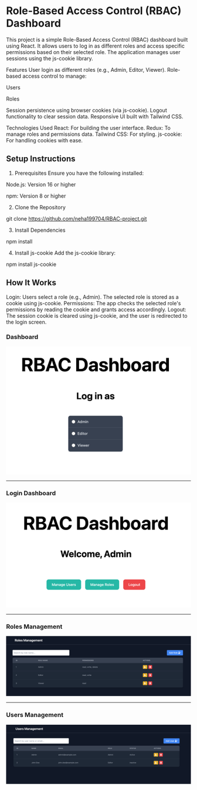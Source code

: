 # Role-Based Access Control (RBAC) Dashboard


This project is a simple Role-Based Access Control (RBAC) dashboard built using React. It allows users to log in as different roles and access specific permissions based on their selected role. The application manages user sessions using the js-cookie library.

Features
User login as different roles (e.g., Admin, Editor, Viewer).
Role-based access control to manage:

 Users

 Roles

Session persistence using browser cookies (via js-cookie).
Logout functionality to clear session data.
Responsive UI built with Tailwind CSS.

Technologies Used
React: For building the user interface.
Redux: To manage roles and permissions data.
Tailwind CSS: For styling.
js-cookie: For handling cookies with ease.

## Setup Instructions

1. Prerequisites
   Ensure you have the following installed:

Node.js: Version 16 or higher

npm: Version 8 or higher 

2. Clone the Repository

git clone https://github.com/neha199704/RBAC-project.git

3. Install Dependencies

npm install

4. Install js-cookie
Add the js-cookie library:

npm install js-cookie

## How It Works
Login: Users select a role (e.g., Admin). The selected role is stored as a cookie using js-cookie.
Permissions: The app checks the selected role's permissions by reading the cookie and grants access accordingly.
Logout: The session cookie is cleared using js-cookie, and the user is redirected to the login screen.

### **Dashboard**

![Dashboard](./dashboard.png)

---

### **Login Dashboard**

![Login Dashboard](./login-dashboard.png)

---

### **Roles Management**

![Roles Management](./roles-management.png)

---

### **Users Management**

![Users Management](./users-management.png)
